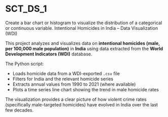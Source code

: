 # SCT_DS_1
Create a bar chart or histogram to visualize the distribution of a categorical or continuous variable. 
Intentional Homicides in India – Data Visualization (WDI)

This project analyzes and visualizes data on **intentional homicides (male, per 100,000 male population)** in **India** using data extracted from the **World Development Indicators (WDI)** database.

The Python script:

* Loads homicide data from a WDI-exported `.csv` file
* Filters for India and the relevant homicide series
* Extracts annual values from 1990 to 2021 (where available)
* Plots a time series line chart showing the trend in male homicide rates

The visualization provides a clear picture of how violent crime rates (specifically male-targeted homicides) have evolved in India over the last few decades.

